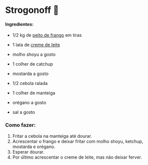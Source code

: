 # Strogonoff :chicken:

#### Ingredientes:

- 1/2 kg de [peito de frango](https://blog.tudogostoso.com.br/cardapios/receitas-salgadas/peito-de-frango/) em tiras

- 1 lata de [creme de leite](https://blog.tudogostoso.com.br/cardapios/receitas-faceis/receitas-salgadas-com-creme-de-leite/)

- molho shoyu a gosto

- 1 colher de catchup

- mostarda a gosto

- 1/2 cebola ralada

- 1 colher de manteiga

- orégano a gosto

- sal a gosto

  

### Como fazer:

1. Fritar a cebola na manteiga até dourar.
2. Acrescentar o frango e deixar fritar com molho shoyu, ketchup, mostarda e orégano.
3. Esperar dourar.
4. Por último acrescentar o creme de leite, mas não deixar ferver.